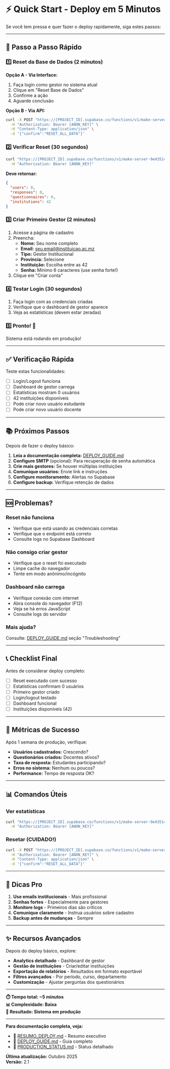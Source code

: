 # ⚡ Quick Start - Deploy em 5 Minutos

Se você tem pressa e quer fazer o deploy rapidamente, siga estes passos:

---

## 🚀 Passo a Passo Rápido

### 1️⃣ Reset da Base de Dados (2 minutos)

**Opção A - Via Interface:**
1. Faça login como gestor no sistema atual
2. Clique em "Reset Base de Dados"
3. Confirme a ação
4. Aguarde conclusão

**Opção B - Via API:**
```bash
curl -X POST "https://[PROJECT_ID].supabase.co/functions/v1/make-server-9e435140/reset-database" \
  -H "Authorization: Bearer [ANON_KEY]" \
  -H "Content-Type: application/json" \
  -d '{"confirm":"RESET_ALL_DATA"}'
```

### 2️⃣ Verificar Reset (30 segundos)

```bash
curl "https://[PROJECT_ID].supabase.co/functions/v1/make-server-9e435140/database-stats" \
  -H "Authorization: Bearer [ANON_KEY]"
```

**Deve retornar:**
```json
{
  "users": 0,
  "responses": 0,
  "questionnaires": 0,
  "institutions": 42
}
```

### 3️⃣ Criar Primeiro Gestor (2 minutos)

1. Acesse a página de cadastro
2. Preencha:
   - **Nome:** Seu nome completo
   - **Email:** seu.email@instituicao.ac.mz
   - **Tipo:** Gestor Institucional
   - **Província:** Selecione
   - **Instituição:** Escolha entre as 42
   - **Senha:** Mínimo 6 caracteres (use senha forte!)
3. Clique em "Criar conta"

### 4️⃣ Testar Login (30 segundos)

1. Faça login com as credenciais criadas
2. Verifique que o dashboard de gestor aparece
3. Veja as estatísticas (devem estar zeradas)

### 5️⃣ Pronto! 🎉

Sistema está rodando em produção!

---

## ✅ Verificação Rápida

Teste estas funcionalidades:

- [ ] Login/Logout funciona
- [ ] Dashboard de gestor carrega
- [ ] Estatísticas mostram 0 usuários
- [ ] 42 instituições disponíveis
- [ ] Pode criar novo usuário estudante
- [ ] Pode criar novo usuário docente

---

## 📚 Próximos Passos

Depois de fazer o deploy básico:

1. **Leia a documentação completa:** [DEPLOY_GUIDE.md](./DEPLOY_GUIDE.md)
2. **Configure SMTP** (opcional): Para recuperação de senha automática
3. **Crie mais gestores:** Se houver múltiplas instituições
4. **Comunique usuários:** Envie link e instruções
5. **Configure monitoramento:** Alertas no Supabase
6. **Configure backup:** Verifique retenção de dados

---

## 🆘 Problemas?

### Reset não funciona
- Verifique que está usando as credenciais corretas
- Verifique que o endpoint está correto
- Consulte logs no Supabase Dashboard

### Não consigo criar gestor
- Verifique que o reset foi executado
- Limpe cache do navegador
- Tente em modo anônimo/incógnito

### Dashboard não carrega
- Verifique conexão com internet
- Abra console do navegador (F12)
- Veja se há erros JavaScript
- Consulte logs do servidor

### Mais ajuda?
Consulte: [DEPLOY_GUIDE.md](./DEPLOY_GUIDE.md) seção "Troubleshooting"

---

## 📞 Checklist Final

Antes de considerar deploy completo:

- [ ] Reset executado com sucesso
- [ ] Estatísticas confirmam 0 usuários
- [ ] Primeiro gestor criado
- [ ] Login/logout testado
- [ ] Dashboard funcional
- [ ] Instituições disponíveis (42)

---

## 🎯 Métricas de Sucesso

Após 1 semana de produção, verifique:

- **Usuários cadastrados:** Crescendo?
- **Questionários criados:** Docentes ativos?
- **Taxa de resposta:** Estudantes participando?
- **Erros no sistema:** Nenhum ou poucos?
- **Performance:** Tempo de resposta OK?

---

## 📊 Comandos Úteis

### Ver estatísticas
```bash
curl "https://[PROJECT_ID].supabase.co/functions/v1/make-server-9e435140/database-stats" \
  -H "Authorization: Bearer [ANON_KEY]"
```

### Resetar (CUIDADO!)
```bash
curl -X POST "https://[PROJECT_ID].supabase.co/functions/v1/make-server-9e435140/reset-database" \
  -H "Authorization: Bearer [ANON_KEY]" \
  -H "Content-Type: application/json" \
  -d '{"confirm":"RESET_ALL_DATA"}'
```

---

## 🌟 Dicas Pro

1. **Use emails institucionais** - Mais profissional
2. **Senhas fortes** - Especialmente para gestores
3. **Monitore logs** - Primeiros dias são críticos
4. **Comunique claramente** - Instrua usuários sobre cadastro
5. **Backup antes de mudanças** - Sempre

---

## ✨ Recursos Avançados

Depois do deploy básico, explore:

- **Analytics detalhado** - Dashboard de gestor
- **Gestão de instituições** - Criar/editar instituições
- **Exportação de relatórios** - Resultados em formato exportável
- **Filtros avançados** - Por período, curso, departamento
- **Customização** - Ajustar perguntas dos questionários

---

**⏱️ Tempo total: ~5 minutos**  
**📊 Complexidade: Baixa**  
**🎯 Resultado: Sistema em produção**

---

**Para documentação completa, veja:**
- 📘 [RESUMO_DEPLOY.md](./RESUMO_DEPLOY.md) - Resumo executivo
- 📗 [DEPLOY_GUIDE.md](./DEPLOY_GUIDE.md) - Guia completo
- 📙 [PRODUCTION_STATUS.md](./PRODUCTION_STATUS.md) - Status detalhado

**Última atualização:** Outubro 2025  
**Versão:** 2.1
